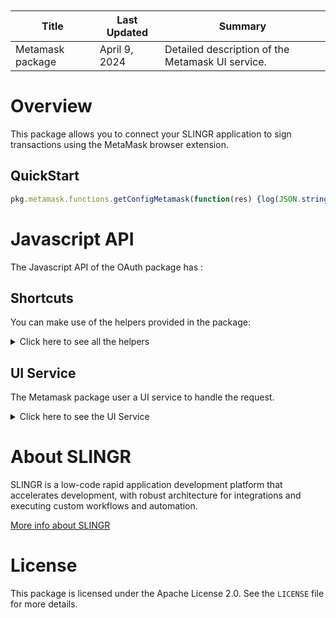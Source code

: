 <table class="table" style="margin-top: 10px">
    <thead>
    <tr>
        <th>Title</th>
        <th>Last Updated</th>
        <th>Summary</th>
    </tr>
    </thead>
    <tbody>
    <tr>
        <td>Metamask package</td>
        <td>April 9, 2024</td>
        <td>Detailed description of the Metamask UI service.</td>
    </tr>
    </tbody>
</table>

# Overview

This package allows you to connect your SLINGR application to sign transactions using the MetaMask browser extension.

## QuickStart

```js
pkg.metamask.functions.getConfigMetamask(function(res) {log(JSON.stringify(res));})
```

# Javascript API

The Javascript API of the OAuth package has :

## Shortcuts

You can make use of the helpers provided in the package:
<details>
    <summary>Click here to see all the helpers</summary>

<br>

* Send transaction
```javascript
pkg.metamask.functions.sendTransaction();
```
Sends a transaction to be signed and sent to the network using the MetaMask package. 
The tx data should be in the `data` field (see eth.sendTransaction for more information), 
while you can receive two events:

* approved: the user approved the transaction, and it was submitted to the network. You should check the status of the transaction to see if it was confirmed. Parameter `msg` contains the original message sent to the package (where you can add more fields if you need them in the callback) while `res` contains the tx object and txHash.
* declined: the user did not approve the transaction,
  or there was a problem, and the tx could not be submitted to the network.
  `msg` contains the original message sent to the plugin, and you could find the error in `res.error`.
  Additionally, there is an `error` callback for handling accounts or network-related errors.
  These are the possible error codes:
  - `invalidAccount`: if the account to sign the transaction is not configured in MetaMask.
  - `invalidNetwork`: if the network MetaMask is connected to is different from the network requested.
---
* Sign data
```javascript
pkg.metamask.functions.signData();
```
Signs data using the MetaMask package. The data to sign should be in the `data` field while you can pass two callbacks:

* approved: the user approved the transaction, and it was signed. You can find the signed data in `res.signedData`.
* declined: the user did not approve the transaction, or there was a problem signing the data.
  You can find the error in `res.error`.
  There are also errors related to the account, and the possible error code is:
  - `invalidAccount`: if the account to sign the transaction is not configured in MetaMask.

---
* Get configuration
```javascript
pkg.metamask.functions.getConfigMetamask();
```
Returns the configuration of MetaMask.
This is useful if you want to check configured accounts or the network MetaMask is currently configured to.
It supports the following callback:

- response: the config is sent in the `res` parameter. This parameter has the following structure:
```json
{
  "netId": 1, 
  "defaultAccount": "0x1...", 
  "accounts": ["0x1...", "0x2..."]
}
```
---

</details>

## UI Service

The Metamask package user a UI service to handle the request.
<details>
    <summary>Click here to see the UI Service</summary>

<br>

### OAuth UI Service

The MetaMask UI Service uses npm dependency of ethereum (MetaMask 4.16.0+)

</details>

# About SLINGR

SLINGR is a low-code rapid application development platform that accelerates development, with robust architecture for integrations and executing custom workflows and automation.

[More info about SLINGR](https://slingr.io)

# License

This package is licensed under the Apache License 2.0. See the `LICENSE` file for more details.
